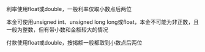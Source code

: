 利率使用float或double，一般利率仅取小数点后两位

本金可使用unsigned int、unsigned long long或float，本金不可能为非正数，且一般为整数，但有带小数和金额较大的情况

付款使用float或double，按揭额一般都取到小数点后两位

